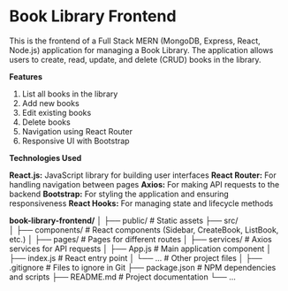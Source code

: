 # Book Library Frontend

This is the frontend of a Full Stack MERN (MongoDB, Express, React, Node.js) application for managing a Book Library. The application allows users to create, read, update, and delete (CRUD) books in the library.

**Features**
  1. List all books in the library
  2. Add new books
  3. Edit existing books
  4. Delete books
  5. Navigation using React Router
  6. Responsive UI with Bootstrap

**Technologies Used**

  **React.js:** JavaScript library for building user interfaces
  **React Router:** For handling navigation between pages
  **Axios:** For making API requests to the backend
  **Bootstrap:** For styling the application and ensuring responsiveness
  **React Hooks:** For managing state and lifecycle methods

**book-library-frontend/**
│
├── public/              # Static assets
├── src/                 
│   ├── components/      # React components (Sidebar, CreateBook, ListBook, etc.)
│   ├── pages/           # Pages for different routes
│   ├── services/        # Axios services for API requests
│   ├── App.js           # Main application component
│   ├── index.js         # React entry point
│   └── ...              # Other project files
│
├── .gitignore           # Files to ignore in Git
├── package.json         # NPM dependencies and scripts
├── README.md            # Project documentation
└── ...
